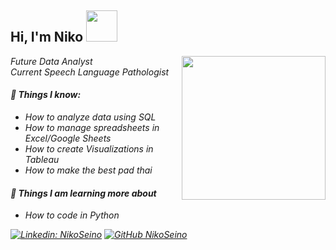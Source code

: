 <h2> Hi, I'm Niko <img src="https://media.giphy.com/media/mGcNjsfWAjY5AEZNw6/giphy.gif" width="50"></h2>
<img align='right' src="https://i.ibb.co/MPLjDZZ/kenj.png" width="230">
<p><em>Future Data Analyst
</br>Current Speech Language Pathologist</p>

#### 👀 Things I know: 
- How to analyze data using SQL
- How to manage spreadsheets in Excel/Google Sheets
- How to create Visualizations in Tableau
- How to make the best pad thai


#### 🌱 Things I am learning more about
- How to code in Python



[![Linkedin: NikoSeino](https://img.shields.io/badge/-NikoSeino-blue?style=flat-square&logo=Linkedin&logoColor=white&link=https://www.linkedin.com/in/nikoseino/)](https://www.linkedin.com/in/nikoseino/)
[![GitHub NikoSeino](https://img.shields.io/github/followers/NikoSeino?label=follow&style=social)](https://github.com/NikoSeino)

<!---
NikoSeino/NikoSeino is a ✨ special ✨ repository because its `README.md` (this file) appears on your GitHub profile.
You can click the Preview link to take a look at your changes.
--->
